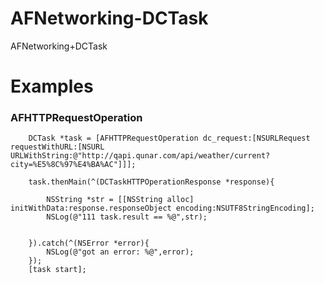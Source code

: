 AFNetworking-DCTask
===================

AFNetworking+DCTask

Examples
===================
### AFHTTPRequestOperation
```
    DCTask *task = [AFHTTPRequestOperation dc_request:[NSURLRequest requestWithURL:[NSURL URLWithString:@"http://qapi.qunar.com/api/weather/current?city=%E5%8C%97%E4%BA%AC"]]];
    
    task.thenMain(^(DCTaskHTTPOperationResponse *response){
        
        NSString *str = [[NSString alloc] initWithData:response.responseObject encoding:NSUTF8StringEncoding];
        NSLog(@"111 task.result == %@",str);
        
        
    }).catch(^(NSError *error){
        NSLog(@"got an error: %@",error);
    });
    [task start];
```
